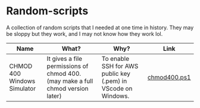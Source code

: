 # Random-scripts

A collection of random scripts that I needed at one time in history. They may be sloppy but they work, and I may not know how they work lol.


| Name | What? | Why? | Link |
| - | - | - | - |
| CHMOD 400 Windows Simulator | It gives a file permissions of chmod 400. (may make a full chmod version later) | To enable SSH for AWS public key (.pem) in VScode on Windows. | [chmod400.ps1](https://https://github.com/AbdAsh/Random-scripts/chmod400.ps1) |
